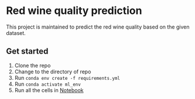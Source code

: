 # Red wine quality prediction

This project is maintained to predict the red wine quality based on the given dataset.

## Get started

1. Clone the repo
1. Change to the directory of repo
1. Run `conda env create -f requirements.yml`
1. Run `conda activate ml_env`
1. Run all the cells in [Notebook](notebooks/1.ipynb)
